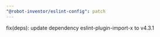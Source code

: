 ```yaml
---
"@robot-inventor/eslint-config": patch
---
```


fix(deps): update dependency eslint-plugin-import-x to v4.3.1
